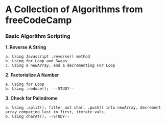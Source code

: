 # A Collection of Algorithms from freeCodeCamp

### Basic Algorithm Scripting


**1. Reverse A String**

    a. Using Javascript .reverse() method
    b. Using for Loop and Swaps
    c. Using a newArray, and a decrementing For Loop

**2.  Factorialize A Number**

    a. Using for Loop
    b. Using .reduce();  --STUDY--
    
**3.  Check for Palindrome**

    a. Using .split(), filter out char, .push() into newArray, decrement array comparing last to first, iterate vals.
    b. Using charAt(); --STUDY--